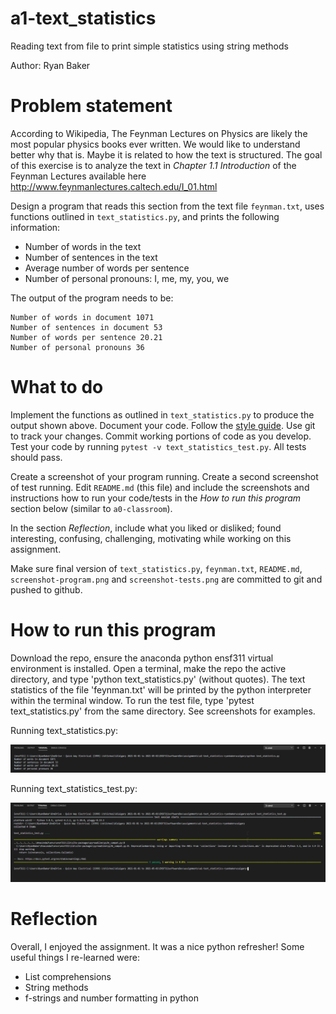 # a1-text_statistics
Reading text from file to print simple statistics using string methods

Author: Ryan Baker

# Problem statement
According to Wikipedia, The Feynman Lectures on Physics are likely the most popular physics books ever written. We would like to understand better why that is. Maybe it is related to how the text is structured. The goal of this exercise is to analyze the text in _Chapter 1.1 Introduction_ of the Feynman Lectures available here http://www.feynmanlectures.caltech.edu/I_01.html

Design a program that reads this section from the text file `feynman.txt`, uses functions outlined in `text_statistics.py`, and prints the following information:
- Number of words in the text
- Number of sentences in the text
- Average number of words per sentence
- Number of personal pronouns: I, me, my, you, we

The output of the program needs to be:
```
Number of words in document 1071
Number of sentences in document 53
Number of words per sentence 20.21
Number of personal pronouns 36
```

# What to do
Implement the functions as outlined in `text_statistics.py` to produce the output shown above. Document your code. Follow the [style guide](StyleGuide.md). Use git to track your changes. Commit working portions of code as you develop. Test your code by running `pytest -v text_statistics_test.py`. All tests should pass.

Create a screenshot of your program running. Create a second screenshot of test running. Edit `README.md` (this file) and include the screenshots and instructions how to run your code/tests in the _How to run this program_ section below (similar to `a0-classroom`). 

In the section *Reflection*, include what you liked or disliked; found interesting, confusing, challenging, motivating while working on this assignment.

Make sure final version of `text_statistics.py`, `feynman.txt`, `README.md`, `screenshot-program.png` and `screenshot-tests.png` are committed to git and pushed to github. 

# How to run this program
Download the repo, ensure the anaconda python ensf311 virtual environment is installed. Open a terminal, make the repo the active directory, and type 'python text_statistics.py' (without quotes). The text statistics of the file 'feynman.txt' will be printed by the python interpreter within the terminal window. To run the test file, type 'pytest text_statistics.py' from the same directory. See screenshots for examples. 

Running text_statistics.py:

![text_statistics.py](screenshot-program.png)

Running text_statistics_test.py:

![text_statistics_test.py](screenshot-tests.png)

# Reflection
Overall, I enjoyed the assignment. It was a nice python refresher! Some useful things I re-learned were:

* List comprehensions
* String methods
* f-strings and number formatting in python

